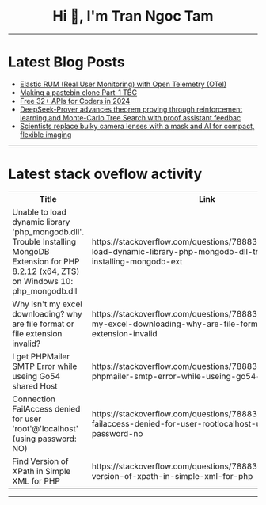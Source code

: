 <h1 align="center">Hi 👋, I'm Tran Ngoc Tam</h1>

---

# Latest Blog Posts 
<!-- BLOG-POST-LIST:START -->
- [Elastic RUM &lpar;Real User Monitoring&rpar; with Open Telemetry &lpar;OTel&rpar;](https://dev.to/rranjan/elastic-rum-real-user-monitoring-with-open-telemetry-otel-3nbg)
- [Making a pastebin clone Part-1 TBC](https://dev.to/aymuos/making-a-pastebin-clone-part-1-tbc-24o0)
- [Free 32+ APIs for Coders in 2024](https://dev.to/riturajps/free-32-apis-for-coders-in-2024-dam)
- [DeepSeek-Prover advances theorem proving through reinforcement learning and Monte-Carlo Tree Search with proof assistant feedbac](https://dev.to/mikeyoung44/deepseek-prover-advances-theorem-proving-through-reinforcement-learning-and-monte-carlo-tree-search-with-proof-assistant-feedbac-kb9)
- [Scientists replace bulky camera lenses with a mask and AI for compact, flexible imaging](https://dev.to/mikeyoung44/scientists-replace-bulky-camera-lenses-with-a-mask-and-ai-for-compact-flexible-imaging-1of6)
<!-- BLOG-POST-LIST:END -->

---

# Latest stack oveflow activity
<table>
  <tr><th>Title</th><th>Link</th></tr>
  <!-- STACKOVERFLOW:START --><tr><td>Unable to load dynamic library &#39;php_mongodb.dll&#39;. Trouble Installing MongoDB Extension for PHP 8.2.12 &lpar;x64, ZTS&rpar; on Windows 10: php_mongodb.dll</td><td>https://stackoverflow.com/questions/78883859/unable-to-load-dynamic-library-php-mongodb-dll-trouble-installing-mongodb-ext</td></tr><tr><td>Why isn&#39;t my excel downloading? why are file format or file extension invalid?</td><td>https://stackoverflow.com/questions/78883852/why-isnt-my-excel-downloading-why-are-file-format-or-file-extension-invalid</td></tr><tr><td>I get PHPMailer SMTP Error while useing Go54 shared Host</td><td>https://stackoverflow.com/questions/78883837/i-get-phpmailer-smtp-error-while-useing-go54-shared-host</td></tr><tr><td>Connection FailAccess denied for user &#39;root&#39;@&#39;localhost&#39; &lpar;using password: NO&rpar;</td><td>https://stackoverflow.com/questions/78883805/connection-failaccess-denied-for-user-rootlocalhost-using-password-no</td></tr><tr><td>Find Version of XPath in Simple XML for PHP</td><td>https://stackoverflow.com/questions/78883644/find-version-of-xpath-in-simple-xml-for-php</td></tr><!-- STACKOVERFLOW:END -->
</table>

---


